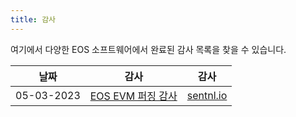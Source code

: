 ```yaml
---
title: 감사
---
```


여기에서 다양한 EOS 소프트웨어에서 완료된 감사 목록을 찾을 수 있습니다.

| 날짜 | 감사 | 감사 |
|------------|----------------------------------------------------------------------------|---------------------|
| 05-03-2023 | [EOS EVM 퍼징 감사](./05_03_2023_eos_evm_fuzzing_audit_sentnl.pdf) | [sentnl.io](https://sentnl.io/) |
